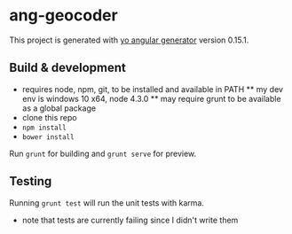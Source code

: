 # ang-geocoder

This project is generated with [yo angular generator](https://github.com/yeoman/generator-angular)
version 0.15.1.

## Build & development

* requires node, npm, git, to be installed and available in PATH
** my dev env is windows 10 x64, node 4.3.0
** may require grunt to be available as a global package
* clone this repo
* `npm install`
* `bower install`

Run `grunt` for building and `grunt serve` for preview.

## Testing

Running `grunt test` will run the unit tests with karma.
* note that tests are currently failing since I didn't write them
